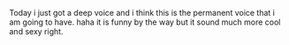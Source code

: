 Today i just got a deep voice and i think this is the permanent voice that i am going to have. haha it is funny by the way
but it sound much more cool and sexy right. 